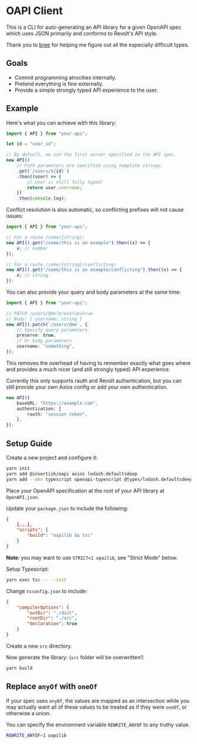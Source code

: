 # OAPI Client

This is a CLI for auto-generating an API library for a given OpenAPI spec which uses JSON primarily and conforms to Revolt's API style.

Thank you to [bree](https://bree.dev/) for helping me figure out all the especially difficult types.

## Goals

- Commit programming atrocities internally.
- Pretend everything is fine externally.
- Provide a simple strongly typed API experience to the user.

## Example

Here's what you can achieve with this library:

```typescript
import { API } from "your-api";

let id = "user_id";

// By default, we use the first server specified in the API spec.
new API()
	// Path parameters are specified using template strings.
	.get(`/users/${id}`)
	.then((user) => {
		// User is still fully typed!
		return user.username;
	})
	.then(console.log);
```

Conflict resolution is also automatic, so conflicting prefixes will not cause issues:

```typescript
import { API } from "your-api";

// For a route /some/{string}:
new API().get("/some/this is an example").then((x) => {
	x; // number
});

// For a route /some/{string}/conflicting:
new API().get("/some/this is an example/conflicting").then((x) => {
	x; // string
});
```

You can also provide your query and body parameters at the same time:

```typescript
import { API } from "your-api";

// PATCH /users/@me?preserve=true
// Body: { username: string }
new API().patch(`/users/@me`, {
	// Specify query parameters
	preserve: true,
	// Or body parameters
	username: "something",
});
```

This removes the overhead of having to remember exactly what goes where and provides a much nicer (and still strongly typed) API experience.

Currently this only supports rauth and Revolt authentication, but you can still provide your own Axios config or add your own authentication.

```typescript
new API({
	baseURL: "https://example.com",
	authentication: {
		rauth: "session token",
	},
});
```

## Setup Guide

Create a new project and configure it:

```sh
yarn init
yarn add @insertish/oapi axios lodash.defaultsdeep
yarn add --dev typescript openapi-typescript @types/lodash.defaultsdeep
```

Place your OpenAPI specification at the root of your API library at `OpenAPI.json`.

Update your `package.json` to include the following:

```json
{
    [...],
    "scripts": {
        "build": "oapilib && tsc"
    }
}
```

**Note**: you may want to use `STRICT=1 opailib`, see "Strict Mode" below.

Setup Typescript:

```sh
yarn exec tsc -- --init
```

Change `tsconfig.json` to include:

```json
{
	"compilerOptions": {
		"outDir": "./dist",
		"rootDir": "./src",
		"declaration": true
	}
}
```

Create a new `src` directory.

Now generate the library: (`src` folder will be overwritten!)

```sh
yarn build
```

## Replace `anyOf` with `oneOf`

If your spec uses `anyOf`, the values are mapped as an intersection while you may actually want all of these values to be treated as if they were `oneOf`, or otherwise a union.

You can specify the environment variable `REWRITE_ANYOF` to any truthy value.

```sh
REWRITE_ANYOF=1 oapilib
```
